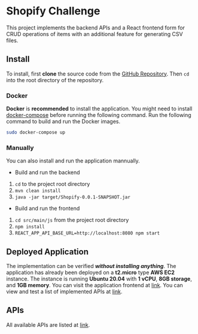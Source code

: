 # Shopify Challenge
This project implements the backend APIs and a React frontend form for CRUD operations of items with an additional feature for generating CSV files.
## Install
To install, first **clone** the source code from the [GitHub Repository](https://github.com/tdq45gj/inventory). Then ```cd``` into the root directory of the repository.
### Docker
**Docker** is **recommended** to install the application. You might need to install [docker-compose](https://docs.docker.com/compose/install/) before running the following command. Run the following command to build and run the Docker images.
```bash
sudo docker-compose up
```
### Manually
You can also install and run the application mannually.
- Build and run the backend
1. ```cd``` to the project root directory
2. ```mvn clean install```
3. ```java -jar target/Shopify-0.0.1-SNAPSHOT.jar```
- Build and run the frontend
1. ```cd src/main/js``` from the project root directory
2. ```npm install```
3. ```REACT_APP_API_BASE_URL=http://localhost:8080 npm start```
## Deployed Application
The implementation can be verified **_without installing anything_**. The application has already been deployed on a **t2.micro** type **AWS EC2** instance. The instance is running **Ubuntu 20.04** with **1 vCPU**, **8GB storage**, and **1GB memory**. You can visit the application frontend at [link](http://44.201.208.51:3000). You can view and test a list of implemented APIs at [link](http://44.201.208.51:8080/swagger-ui/).
## APIs
All available APIs are listed at [link](http://44.201.208.51:8080/swagger-ui/).
